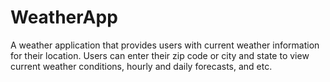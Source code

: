 # WeatherApp
A weather application that provides users with current weather information for their location. Users can enter their zip code or city and state to view current weather conditions, hourly and daily forecasts, and etc.
